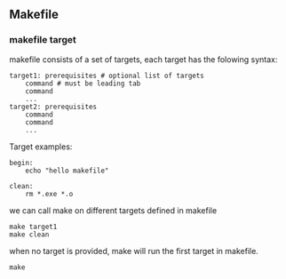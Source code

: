 ## Makefile
### makefile target
makefile consists of a set of targets, each target has the folowing syntax:
```
target1: prerequisites # optional list of targets
	command # must be leading tab
	command
	...
target2: prerequisites
	command
	command
	...
```

Target examples:
```
begin:
	echo "hello makefile"
```

```
clean:
	rm *.exe *.o
```

we can call make on different targets defined in makefile
```
make target1
make clean
```

when no target is provided, make will run the first target in makefile.
```
make
```